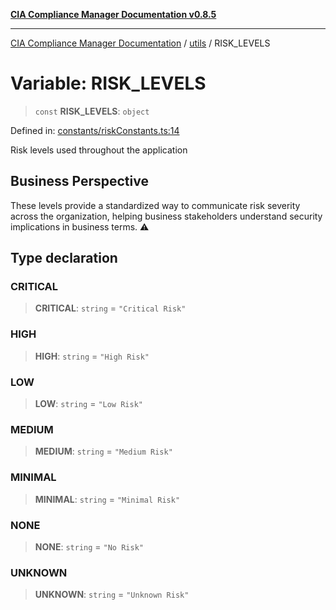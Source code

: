 [**CIA Compliance Manager Documentation v0.8.5**](../../README.md)

***

[CIA Compliance Manager Documentation](../../modules.md) / [utils](../README.md) / RISK\_LEVELS

# Variable: RISK\_LEVELS

> `const` **RISK\_LEVELS**: `object`

Defined in: [constants/riskConstants.ts:14](https://github.com/Hack23/cia-compliance-manager/blob/b7c3bc9644fb5b9d82b5b184ba290206da25104b/src/constants/riskConstants.ts#L14)

Risk levels used throughout the application

## Business Perspective

These levels provide a standardized way to communicate risk severity
across the organization, helping business stakeholders understand
security implications in business terms. ⚠️

## Type declaration

### CRITICAL

> **CRITICAL**: `string` = `"Critical Risk"`

### HIGH

> **HIGH**: `string` = `"High Risk"`

### LOW

> **LOW**: `string` = `"Low Risk"`

### MEDIUM

> **MEDIUM**: `string` = `"Medium Risk"`

### MINIMAL

> **MINIMAL**: `string` = `"Minimal Risk"`

### NONE

> **NONE**: `string` = `"No Risk"`

### UNKNOWN

> **UNKNOWN**: `string` = `"Unknown Risk"`
